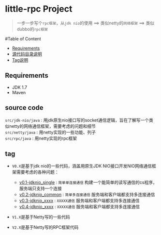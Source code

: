 little-rpc Project
========================
>一步一步写个`rpc框架`，从`jdk nio`的使用 ==> 类似netty的`网络框架` ==> 类似dubbo的`rpc框架`


#Table of Content
* [Requirements](#requirements)
* [源代码目录说明](#source-code)
* [Tag说明](#tag)

Requirements
------------
* JDK 1.7
* Maven


source code
------------
`src/jdk-nio/java` : 用jdk原生nio接口写的socket通信逻辑，旨在了解写一个类似netty的网络通信框架，需要考虑的问题和细节  
`src/netty/java`   : 用netty实现的一些功能、列子  
`src/rpc/java`     : 用netty实现的rpc框架  


tag
------------
* `V0.X`是基于jdk nio的一些代码，涵盖用原生JDK NIO接口开发NIO网络通信框架需要考虑的各种问题：  
	* [v0.1-jdknio_single](./docs/V0.X/v0.1.md) : `简单单连接通信` 构建一个能简单的读写通信的cs程序，服务端只支持一个连接  
	* [v0.2-jdknio_common](./docs/V0.X/v0.2.md) : `简单多连接通信` 服务端和客户端都支持多连接通信
	* [v0.3-jdknio_xxxx](./docs/V0.X/v0.3.md) : `XXXXX通信` 服务端和客户端都支持多连接通信
	* [v0.4-jdknio_xxxx](./docs/V0.X/v0.4.md) : `XXXXX通信` 服务端和客户端都支持多连接通信
	
* `V1.X`是基于Netty写的一些代码
* `V2.X`是基于Netty写的RPC框架代码


